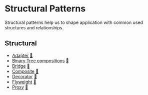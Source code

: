# Structural Patterns

Structural patterns help us to shape application with common used structures and
relationships.

## Structural

 * [Adapter](adapter) [:notebook:](https://en.wikipedia.org/wiki/Adapter_pattern)
 * [Binary Tree compositions](binary-tree-compositions) [:notebook:](https://en.wikipedia.org/wiki/Binary_tree)
 * [Bridge](bridge) [:notebook:](https://en.wikipedia.org/wiki/Bridge_pattern)
 * [Composite](composite) [:notebook:](http://en.wikipedia.org/wiki/Composite_pattern)
 * [Decorator](decorator) [:notebook:](https://en.wikipedia.org/wiki/Decorator_pattern)
 * [Flyweight](flyweight) [:notebook:](https://en.wikipedia.org/wiki/Flyweight)
 * [Proxy](proxy) [:notebook:](https://en.wikipedia.org/wiki/Proxy_pattern)
